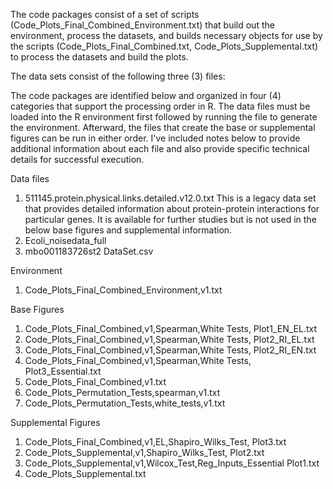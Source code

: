 The code packages consist of a set of scripts (Code_Plots_Final_Combined_Environment.txt) that build out the environment, 
process the datasets, and builds necessary objects for use by the scripts (Code_Plots_Final_Combined.txt, Code_Plots_Supplemental.txt) to process the datasets and build the plots.

The data sets consist of the following three (3) files:  

The code packages are identified below and organized in four (4) categories that support the processing order in R.  The data files must be loaded into the R environment first followed by running the file to generate the environment.  Afterward, the files that create the base or supplemental figures can be run in either order.  I've included notes below to provide additional information about each file and also provide specific technical details for successful execution.

Data files
1. 511145.protein.physical.links.detailed.v12.0.txt
   This is a legacy data set that provides detailed information about protein-protein interactions for particular genes.  It is
   available for further studies but is not used in the below base figures and supplemental information.
2. Ecoli_noisedata_full
3. mbo001183726st2 DataSet.csv

Environment
1. Code_Plots_Final_Combined_Environment,v1.txt

Base Figures
1. Code_Plots_Final_Combined,v1,Spearman,White Tests, Plot1_EN_EL.txt
2. Code_Plots_Final_Combined,v1,Spearman,White Tests, Plot2_RI_EL.txt
3. Code_Plots_Final_Combined,v1,Spearman,White Tests, Plot2_RI_EN.txt
4. Code_Plots_Final_Combined,v1,Spearman,White Tests, Plot3_Essential.txt
5. Code_Plots_Final_Combined,v1.txt
6. Code_Plots_Permutation_Tests,spearman,v1.txt
7. Code_Plots_Permutation_Tests,white_tests,v1.txt

Supplemental Figures
1. Code_Plots_Final_Combined,v1,EL,Shapiro_Wilks_Test, Plot3.txt
2. Code_Plots_Supplemental,v1,Shapiro_Wilks_Test, Plot2.txt
3. Code_Plots_Supplemental,v1,Wilcox_Test,Reg_Inputs_Essential Plot1.txt
4. Code_Plots_Supplemental.txt
